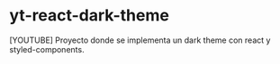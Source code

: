 # yt-react-dark-theme
[YOUTUBE] Proyecto donde se implementa un dark theme con react y styled-components.
